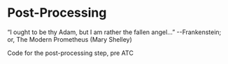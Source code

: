 # Post-Processing

“I ought to be thy Adam, but I am rather the fallen angel...”
--Frankenstein; or, The Modern Prometheus (Mary Shelley)


Code for the post-processing step, pre ATC
